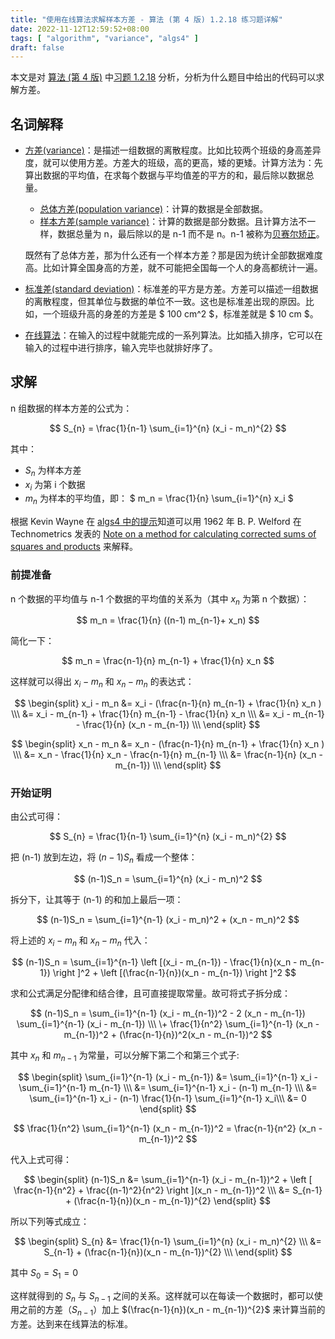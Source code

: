 ```yaml
---
title: "使用在线算法求解样本方差 - 算法 (第 4 版) 1.2.18 练习题详解"
date: 2022-11-12T12:59:52+08:00
tags: [ "algorithm", "variance", "algs4" ]
draft: false
---
```


本文是对 [算法 (第 4 版)](https://book.douban.com/subject/19952400) 中[习题 1.2.18](https://github.com/kang8/algs4/blob/d9d9da0fe4d46053d8740c0f9a7ead835405f46a/src/main/java/kang/section_12oop/Ex_1_2_18.java#L6C2-L41) 分析，分析为什么题目中给出的代码可以求解方差。

## 名词解释

* [方差(variance)](https://en.wikipedia.org/wiki/Variance)：是描述一组数据的离散程度。比如比较两个班级的身高差异度，就可以使用方差。方差大的班级，高的更高，矮的更矮。计算方法为：先算出数据的平均值，在求每个数据与平均值差的平方的和，最后除以数据总量。
    * [总体方差(population variance)](https://en.wikipedia.org/wiki/Variance#Population_variance)：计算的数据是全部数据。
    * [样本方差(sample variance)](https://en.wikipedia.org/wiki/Variance#Sample_variance)：计算的数据是部分数据。且计算方法不一样，数据总量为 n，最后除以的是 n-1 而不是 n。n-1 被称为[贝赛尔矫正](https://en.wikipedia.org/wiki/Bessel%27s_correction)。

    既然有了总体方差，那为什么还有一个样本方差？那是因为统计全部数据难度高。比如计算全国身高的方差，就不可能把全国每一个人的身高都统计一遍。

* [标准差(standard deviation)](https://en.wikipedia.org/wiki/Standard_deviation)：标准差的平方是方差。方差可以描述一组数据的离散程度，但其单位与数据的单位不一致。这也是标准差出现的原因。比如，一个班级升高的身差的方差是 $ 100 cm^2 $，标准差就是 $ 10 cm $。

* [在线算法](https://en.wikipedia.org/wiki/Online_algorithm)：在输入的过程中就能完成的一系列算法。比如插入排序，它可以在输入的过程中进行排序，输入完毕也就排好序了。

## 求解

n 组数据的样本方差的公式为：

$$ S_{n} = \frac{1}{n-1} \sum_{i=1}^{n} (x_i - m_n)^{2} $$

其中：

* $S_{n}$ 为样本方差
* $x_i$ 为第 i 个数据
* $m_n$ 为样本的平均值，即： $ m_n = \frac{1}{n} \sum_{i=1}^{n} x_i $

根据 Kevin Wayne 在 [algs4 中的提示](https://github.com/kevin-wayne/algs4/blob/800d8809cac01e1b3ac11bf1fbd6f9ca01a331c8/src/main/java/edu/princeton/cs/algs4/Accumulator.java#L25)知道可以用 1962 年 B. P. Welford 在 Technometrics 发表的 [Note on a method for calculating corrected sums of squares and products](https://en.wikipedia.org/wiki/Algorithms_for_calculating_variance#cite_note-5) 来解释。

### 前提准备

n 个数据的平均值与 n-1 个数据的平均值的关系为（其中 $x_n$ 为第 n 个数据）：

$$ m_n = \frac{1}{n} ((n-1) m_{n-1}+ x_n) $$

简化一下：

$$ m_n = \frac{n-1}{n} m_{n-1} + \frac{1}{n} x_n $$

这样就可以得出 $x_i - m_n$ 和 $x_n - m_n$ 的表达式：

$$ \begin{split}
x_i - m_n
&= x_i - (\frac{n-1}{n} m_{n-1} + \frac{1}{n} x_n )  \\\
&= x_i - m_{n-1} + \frac{1}{n} m_{n-1} - \frac{1}{n} x_n \\\
&= x_i - m_{n-1} - \frac{1}{n} (x_n - m_{n-1}) \\\
\end{split} $$

$$ \begin{split}
x_n - m_n
&= x_n - (\frac{n-1}{n} m_{n-1} + \frac{1}{n} x_n )  \\\
&= x_n - \frac{1}{n} x_n - \frac{n-1}{n} m_{n-1} \\\
&= \frac{n-1}{n} (x_n - m_{n-1}) \\\
\end{split} $$

### 开始证明

由公式可得：

$$ S_{n} = \frac{1}{n-1} \sum_{i=1}^{n} (x_i - m_n)^{2} $$

把 (n-1) 放到左边，将 $(n-1)S_n$ 看成一个整体：

$$
(n-1)S_n = \sum_{i=1}^{n} (x_i - m_n)^2
$$

拆分下，让其等于 (n-1) 的和加上最后一项：

$$
(n-1)S_n = \sum_{i=1}^{n-1} (x_i - m_n)^2 + (x_n - m_n)^2
$$

将上述的 $x_i - m_n$ 和 $x_n - m_n$ 代入：

$$
(n-1)S_n = \sum_{i=1}^{n-1} \left [(x_i - m_{n-1}) - \frac{1}{n}(x_n - m_{n-1}) \right ]^2 + \left [(\frac{n-1}{n})(x_n - m_{n-1}) \right ]^2
$$

求和公式满足分配律和结合律，且可直接提取常量。故可将式子拆分成：

$$
(n-1)S_n = \sum_{i=1}^{n-1} (x_i - m_{n-1})^2 - 2 (x_n - m_{n-1}) \sum_{i=1}^{n-1} (x_i - m_{n-1}) \\\
\+ \frac{1}{n^2} \sum_{i=1}^{n-1} (x_n - m_{n-1})^2 + (\frac{n-1}{n})^2(x_n - m_{n-1})^2
$$

其中 $x_n$ 和 $m_{n-1}$ 为常量，可以分解下第二个和第三个式子:

$$
\begin{split}
\sum_{i=1}^{n-1} (x_i - m_{n-1})
&= \sum_{i=1}^{n-1} x_i - \sum_{i=1}^{n-1} m_{n-1} \\\
&= \sum_{i=1}^{n-1} x_i - (n-1) m_{n-1} \\\
&= \sum_{i=1}^{n-1} x_i - (n-1) \frac{1}{n-1} \sum_{i=1}^{n-1} x_i\\\
&= 0
\end{split}
$$

$$
\frac{1}{n^2} \sum_{i=1}^{n-1} (x_n - m_{n-1})^2
= \frac{n-1}{n^2} (x_n - m_{n-1})^2
$$

代入上式可得：

$$
\begin{split}
(n-1)S_n
&= \sum_{i=1}^{n-1} (x_i - m_{n-1})^2 + \left [ \frac{n-1}{n^2} + \frac{(n-1)^2}{n^2} \right ](x_n - m_{n-1})^2  \\\
&= S_{n-1} + (\frac{n-1}{n})(x_n - m_{n-1})^{2}
\end{split}
$$

所以下列等式成立：

$$ \begin{split}
S_{n}
&= \frac{1}{n-1} \sum_{i=1}^{n} (x_i - m_n)^{2} \\\
&= S_{n-1} + (\frac{n-1}{n})(x_n - m_{n-1})^{2} \\\
\end{split} $$

其中 $S_{0} = S_{1} = 0$


这样就得到的 $S_{n}$ 与 $S_{n-1}$ 之间的关系。这样就可以在每读一个数据时，都可以使用之前的方差（$S_{n-1}$）加上 $(\frac{n-1}{n})(x_n - m_{n-1})^{2}$ 来计算当前的方差。达到来在线算法的标准。
